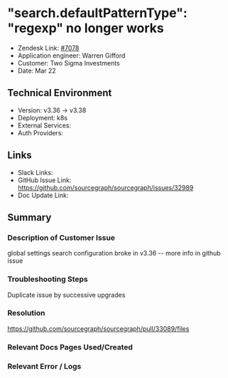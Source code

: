 
# "search.defaultPatternType": "regexp" no longer works <!-- Ticket Title  Hint: include keywords to make it searchable -->

- Zendesk Link: [#7078](https://sourcegraph.zendesk.com/agent/tickets/7078)
- Application engineer: Warren Gifford
- Customer: Two Sigma Investments <!-- Redact if this contains personally identifying information -->
- Date: Mar 22

<!-- Data populated from integration, speak to Ben Gordon or Michael Bali if not working -->
<!-- During Internal team trial, fill missing data manually (we are waiting for all data to sync) -->

## Technical Environment
- Version: ​v3.36 -> v3.38
- Deployment: k8s
- External Services:
- Auth Providers:


## Links
<!-- Data for application engineer manual entry -->
- Slack Links:
- GitHub Issue Link: https://github.com/sourcegraph/sourcegraph/issues/32989
- Doc Update Link:

## Summary
### Description of Customer Issue

global settings search configuration broke in v3.36 -- more info in github issue


### Troubleshooting Steps

Duplicate issue by successive upgrades

### Resolution

https://github.com/sourcegraph/sourcegraph/pull/33089/files

### Relevant Docs Pages Used/Created

### Relevant Error / Logs
<!-- Please redact keys, tokens, and personal identifying information -->


<!-- Once complete, upload a copy to https://github.com/sourcegraph/support-tools-internal/tree/main/resolved-tickets as a .md file -->
<!-- Name the file 7078.md -->
